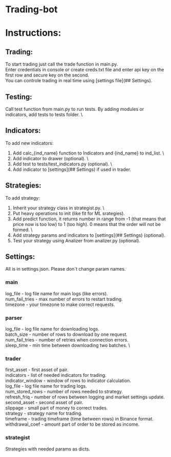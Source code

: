 # Trading-bot
# Instructions:
## Trading:
To start trading just call the trade function in main.py. \
Enter credentials in console or create creds.txt file and enter api key on the first row and secure key on the second. \
You can controle trading in real time using [settings file](## Settings).
## Testing:
Call test function from main.py to run tests. By adding modules or indicators, add tests to tests folder. \
## Indicators:
To add new indicators:
1) Add calc_{ind_name} function to Indicators and {ind_name} to ind_list. \
2) Add indicator to drawer (optional). \
3) Add test to tests/test_indicators.py (optional). \
4) Add indicator to [settings](## Settings) if used in trader.
## Strategies:
To add strategy:
1) Inherit your strategy class in strategist.py. \
2) Put heavy operations to init (like fit for ML srategies).
3) Add predict function, it returns number in range from -1 (that means that price now is too low) to 1 (too high). 0 means that the order will not be formed. \
4) Add strategy params and indicators to [settings](## Settings) (optional).
5) Test your strategy using Analizer from analizer.py (optional).
## Settings:
All is in settings.json. Please don`t change param names.
### main
log_file - log file name for main logs (like errors). \
num_fail_tries - max number of errors to restart trading. \
timezone - your timezone to make correct requests.
### parser
log_file - log file name for downloading logs. \
batch_size - number of rows to download by one request. \
num_fail_tries - number of retries when connection errors. \
sleep_time - min time between downloading two batches. \
### trader
first_asset - first asset of pair. \
indicators - list of needed indicators for trading. \
indicator_window - window of rows to indicator calculation. \
log_file - log file name for trading logs. \
num_stored_rows - number of rows needed to strategy. \
refresh_friq - number of rows between logging and market settings update. \
second_asset - second asset of pair. \
slippage - small part of money to correct trades. \
strategy - strategy name for trading. \
timeframe - trading timeframe (time between rows) in Binance format. \
withdrawal_coef - amount part of order to be stored as income.
### strategist
Strategies with needed params as dicts. 
